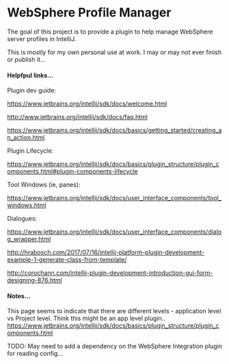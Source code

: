 # WebSphere Profile Manager

The goal of this project is to provide a plugin to help manage WebSphere server profiles in IntelliJ. 

This is mostly for my own personal use at work. I may or may not ever finish or publish it... 



#### Helpfpul links...

Plugin dev guide: 

https://www.jetbrains.org/intellij/sdk/docs/welcome.html

http://www.jetbrains.org/intellij/sdk/docs/faq.html

https://www.jetbrains.org/intellij/sdk/docs/basics/getting_started/creating_an_action.html



Plugin Lifecycle: 

https://www.jetbrains.org/intellij/sdk/docs/basics/plugin_structure/plugin_components.html#plugin-components-lifecycle

Tool Windows (ie, panes): 

https://www.jetbrains.org/intellij/sdk/docs/user_interface_components/tool_windows.html



Dialogues: 

https://www.jetbrains.org/intellij/sdk/docs/user_interface_components/dialog_wrapper.html

http://hrabosch.com/2017/07/16/intellij-platform-plugin-development-example-1-generate-class-from-template/

http://corochann.com/intellij-plugin-development-introduction-gui-form-designing-876.html


#### Notes...

This page seems to indicate that there are different levels - application level vs Project level. 
Think this might be an app level plugin.. 
https://www.jetbrains.org/intellij/sdk/docs/basics/plugin_structure/plugin_components.html


TODO: May need to add a dependency on the WebSphere Integration plugin for reading config...